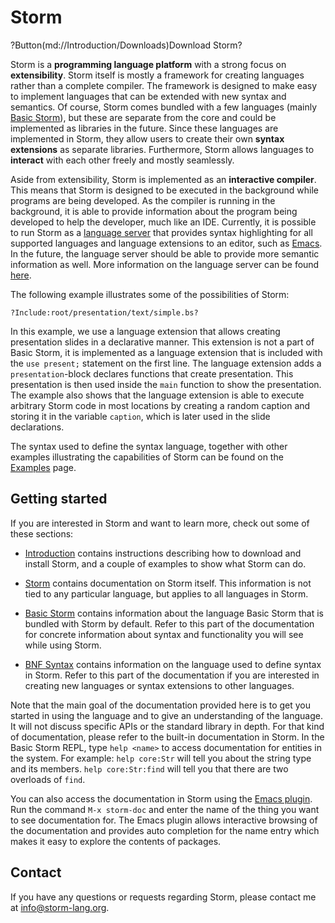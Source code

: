 Storm
========

?Button(md://Introduction/Downloads)Download Storm?

Storm is a **programming language platform** with a strong focus on **extensibility**. Storm itself is
mostly a framework for creating languages rather than a complete compiler. The framework is designed
to make easy to implement languages that can be extended with new syntax and semantics. Of course,
Storm comes bundled with a few languages (mainly [Basic Storm](md://Basic_Storm)), but these are
separate from the core and could be implemented as libraries in the future. Since these languages
are implemented in Storm, they allow users to create their own **syntax extensions** as separate
libraries. Furthermore, Storm allows languages to **interact** with each other freely and mostly
seamlessly.

Aside from extensibility, Storm is implemented as an **interactive compiler**. This means that Storm is
designed to be executed in the background while programs are being developed. As the compiler is
running in the background, it is able to provide information about the program being developed to
help the developer, much like an IDE. Currently, it is possible to run Storm as a
[language server](md://Storm/Language_server) that provides syntax highlighting for all supported
languages and language extensions to an editor, such as [Emacs](md://Storm/Language_server/Emacs_plugin).
In the future, the language server should be able to provide more semantic information as well.
More information on the language server can be found
[here](http://urn.kb.se/resolve?urn=urn:nbn:se:liu:diva-138847).

The following example illustrates some of the possibilities of Storm:

```
?Include:root/presentation/text/simple.bs?
```

In this example, we use a language extension that allows creating presentation slides in a
declarative manner. This extension is not a part of Basic Storm, it is implemented as a language
extension that is included with the `use present;` statement on the first line. The language
extension adds a `presentation`-block declares functions that create presentation. This presentation
is then used inside the `main` function to show the presentation. The example also shows that the
language extension is able to execute arbitrary Storm code in most locations by creating a random
caption and storing it in the variable `caption`, which is later used in the slide declarations.

The syntax used to define the syntax language, together with other examples illustrating the
capabilities of Storm can be found on the [Examples](md://Introduction/Examples) page.


Getting started
----------------

If you are interested in Storm and want to learn more, check out some of these sections:

* [Introduction](md://Introduction/) contains instructions describing how to download and install
  Storm, and a couple of examples to show what Storm can do.

* [Storm](md://Storm/) contains documentation on Storm itself. This information is not tied to any
  particular language, but applies to all languages in Storm.

* [Basic Storm](md://Basic_Storm/) contains information about the language Basic Storm that is
  bundled with Storm by default. Refer to this part of the documentation for concrete information
  about syntax and functionality you will see while using Storm.

* [BNF Syntax](md://BNF_Syntax/) contains information on the language used to define syntax in
  Storm. Refer to this part of the documentation if you are interested in creating new languages or
  syntax extensions to other languages.

Note that the main goal of the documentation provided here is to get you started in using the
language and to give an understanding of the language. It will not discuss specific APIs or the
standard library in depth. For that kind of documentation, please refer to the built-in
documentation in Storm. In the Basic Storm REPL, type `help <name>` to access documentation for
entities in the system. For example: `help core:Str` will tell you about the string type and its
members. `help core:Str:find` will tell you that there are two overloads of `find`.

You can also access the documentation in Storm using the
[Emacs plugin](md://Storm/Language_server/Emacs_plugin). Run the command `M-x storm-doc`
and enter the name of the thing you want to see documentation for. The Emacs plugin allows interactive
browsing of the documentation and provides auto completion for the name entry which makes it easy
to explore the contents of packages.


Contact
--------

If you have any questions or requests regarding Storm, please contact me at
[info@storm-lang.org](mailto:info@storm-lang.org).
